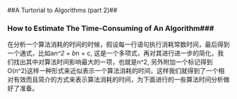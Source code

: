 ##A Turtorial to Algorithms (part 2)##
### How to Estimate The Time-Consuming of An Algorithm###
在分析一个算法消耗的时间的时候，假设每一行语句执行消耗常数时间，最后得到一个通式，比如a*n^2 + b*n + c, 这是一个多项式，再对其进行进一步的简化，我们找出其中对算法时间影响最大的一项，也就是n^2, 另外附加一个标记得到O(n^2)这样一种形式来近似表示一个算法消耗的时间，这样我们就得到了一个相对有效而且简介的方式来表示算法消耗的时间，为下面进行的一些算法时间分析做好了准备。 
